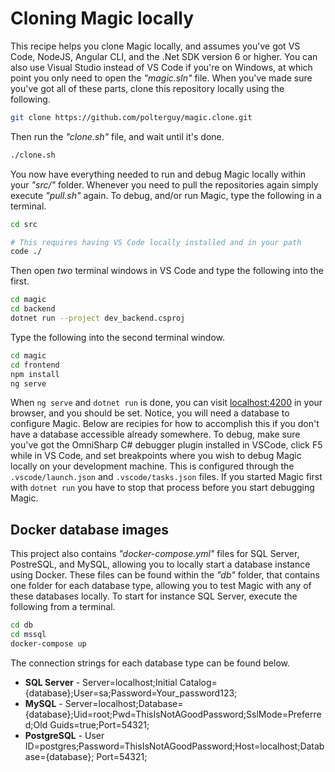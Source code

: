 
# Cloning Magic locally

This recipe helps you clone Magic locally, and assumes you've got VS Code, NodeJS, Angular CLI, and the .Net SDK
version 6 or higher. You can also use Visual Studio instead of VS Code if you're on Windows, at which point
you only need to open the _"magic.sln"_ file. When you've made sure you've got all of these parts, clone
this repository locally using the following.

```bash
git clone https://github.com/polterguy/magic.clone.git
```

Then run the _"clone.sh"_ file, and wait until it's done.

```bash
./clone.sh
```

You now have everything needed to run and debug Magic locally within your _"src/"_ folder. Whenever you need to
pull the repositories again simply execute _"pull.sh"_ again. To debug, and/or run Magic, type the following
in a terminal.

```bash
cd src

# This requires having VS Code locally installed and in your path
code ./
```

Then open _two_ terminal windows in VS Code and type the following into the first.

```bash
cd magic
cd backend
dotnet run --project dev_backend.csproj
```

Type the following into the second terminal window.

```bash
cd magic
cd frontend
npm install
ng serve
```

When `ng serve` and `dotnet run` is done, you can visit [localhost:4200](https://localhost:4200) in your
browser, and you should be set. Notice, you will need a database to configure Magic. Below are recipies
for how to accomplish this if you don't have a database accessible already somewhere.
To debug, make sure you've got the OmniSharp C# debugger plugin installed in VSCode, click F5 while in VS Code, 
and set breakpoints where you wish to debug Magic locally on your development machine. This is configured through
the `.vscode/launch.json` and `.vscode/tasks.json` files. If you started Magic first with `dotnet run` you have to
stop that process before you start debugging Magic.

## Docker database images

This project also contains _"docker-compose.yml"_ files for SQL Server, PostreSQL, and MySQL, allowing you
to locally start a database instance using Docker. These files can be found within the _"db"_ folder,
that contains one folder for each database type, allowing you to test Magic with any of these databases
locally. To start for instance SQL Server, execute the following from a terminal.

```bash
cd db
cd mssql
docker-compose up
```

The connection strings for each database type can be found below.

* __SQL Server__ - Server=localhost;Initial Catalog={database};User=sa;Password=Your_password123;
* __MySQL__ - Server=localhost;Database={database};Uid=root;Pwd=ThisIsNotAGoodPassword;SslMode=Preferred;Old Guids=true;Port=54321;
* __PostgreSQL__ - User ID=postgres;Password=ThisIsNotAGoodPassword;Host=localhost;Database={database}; Port=54321;
